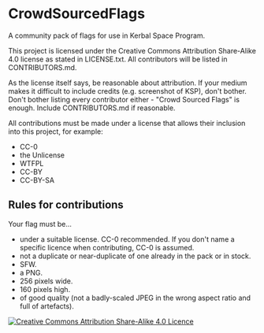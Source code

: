 # CrowdSourcedFlags
A community pack of flags for use in Kerbal Space Program.

This project is licensed under the Creative Commons Attribution Share-Alike 4.0 license as stated in LICENSE.txt.
All contributors will be listed in CONTRIBUTORS.md.

As the license itself says, be reasonable about attribution. If your medium makes it difficult to include credits (e.g. screenshot of KSP), don't bother. Don't bother listing every contributor either - "Crowd Sourced Flags" is enough. Include CONTRIBUTORS.md if reasonable.

All contributions must be made under a license that allows their inclusion into this project, for example:

- CC-0
- the Unlicense
- WTFPL
- CC-BY
- CC-BY-SA

Rules for contributions
-


Your flag must be...

- under a suitable license. CC-0 recommended. If you don't name a specific licence when contributing, CC-0 is assumed.
- not a duplicate or near-duplicate of one already in the pack or in stock.
- SFW.
- a PNG.
- 256 pixels wide.
- 160 pixels high.
- of good quality (not a badly-scaled JPEG in the wrong aspect ratio and full of artefacts).

[![Creative Commons Attribution Share-Alike 4.0 Licence](https://i.creativecommons.org/l/by-sa/4.0/88x31.png)](http://creativecommons.org/licenses/by-sa/4.0/)